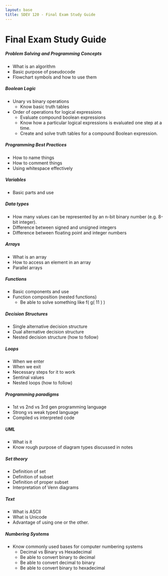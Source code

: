 ```yaml
---
layout: base
title: SDEV 120 - Final Exam Study Guide 
---
```


# Final Exam Study Guide

##### Problem Solving and Programming Concepts

- What is an algorithm
- Basic purpose of pseudocode
- Flowchart symbols and how to use them

##### Boolean Logic

- Unary vs binary operations
    - Know basic truth tables
- Order of operations for logical expressions
    - Evaluate compound boolean expressions
    - Know how a particular logical expressions is evaluated one step at a time.
    - Create and solve truth tables for a compound Boolean expression. 

##### Programming Best Practices 

- How to name things
- How to comment things
- Using whitespace effectively

##### Variables 

- Basic parts and use

##### Data types

- How many values can be represented by an n-bit binary number (e.g. 8-bit integer).
- Difference between signed and unsigned integers
- Difference between floating point and integer numbers

##### Arrays

- What is an array
- How to access an element in an array
- Parallel arrays

##### Functions
- Basic components and use
- Function composition (nested functions)
    - Be able to solve something like f( g( 11 ) )

##### Decision Structures

- Single alternative decision structure
- Dual alternative decision structure
- Nested decision structure (how to follow)

##### Loops

- When we enter
- When we exit
- Necessary steps for it to work
- Sentinal values
- Nested loops (how to follow)

##### Programming paradigms

- 1st vs 2nd vs 3rd gen programming language
- Strong vs weak typed language
- Compiled vs interpreted code

##### UML

- What is it
- Know rough purpose of diagram types discussed in notes

##### Set theory

- Definition of set
- Definition of subset
- Definition of proper subset
- Interpretation of Venn diagrams

##### Text

- What is ASCII
- What is Unicode
- Advantage of using one or the other.

##### Numbering Systems

- Know commonly used bases for computer numbering systems
    - Decimal vs Binary vs Hexadecimal
    - Be able to convert binary to decimal
    - Be able to convert decimal to binary
    - Be able to convert binary to hexadecimal